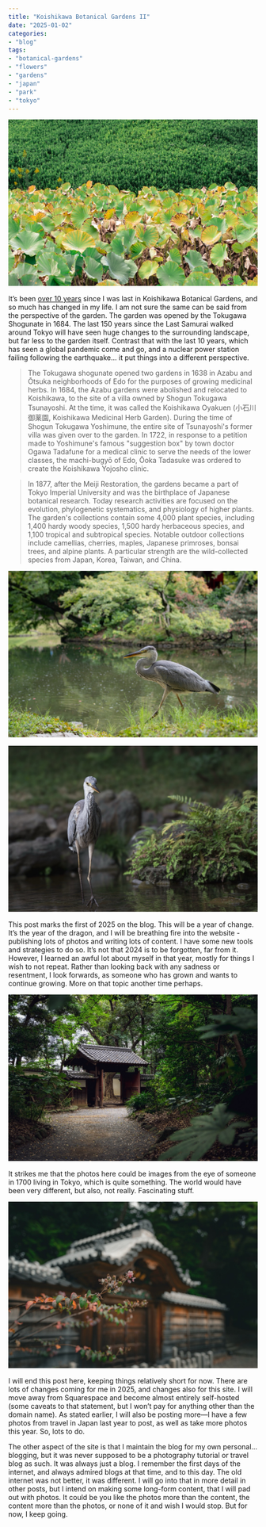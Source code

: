 ```yaml
---
title: "Koishikawa Botanical Gardens II"
date: "2025-01-02"
categories: 
- "blog"
tags: 
- "botanical-gardens"
- "flowers"
- "gardens"
- "japan"
- "park"
- "tokyo"
---
```


![Lily Pads](/assets/images/DSC00013_ILCE-7CR_Japan_Summer.jpeg)

It’s been [over 10 years](https://martin-irwin.github.io/blog/2013/05/09/koishikawa-botanical-gardens.html) since I was last in Koishikawa Botanical Gardens, and so much has changed in my life. I am not sure the same can be said from the perspective of the garden. The garden was opened by the Tokugawa Shogunate in 1684. The last 150 years since the Last Samurai walked around Tokyo will have seen huge changes to the surrounding landscape, but far less to the garden itself. Contrast that with the last 10 years, which has seen a global pandemic come and go, and a nuclear power station failing following the earthquake… it put things into a different perspective.

>The Tokugawa shogunate opened two gardens in 1638 in Azabu and Ōtsuka neighborhoods of Edo for the purposes of growing medicinal herbs. In 1684, the Azabu gardens were abolished and relocated to Koishikawa, to the site of a villa owned by Shogun Tokugawa Tsunayoshi. At the time, it was called the Koishikawa Oyakuen (小石川御薬園, Koishikawa Medicinal Herb Garden). During the time of Shogun Tokugawa Yoshimune, the entire site of Tsunayoshi's former villa was given over to the garden. In 1722, in response to a petition made to Yoshimune's famous "suggestion box" by town doctor Ogawa Tadafune for a medical clinic to serve the needs of the lower classes, the machi-bugyō of Edo,  Ōoka Tadasuke was ordered to create the Koishikawa Yojosho clinic. 

>In 1877, after the Meiji Restoration, the gardens became a part of Tokyo Imperial University and was the birthplace of Japanese botanical research. Today research activities are focused on the evolution, phylogenetic systematics, and physiology of higher plants. The garden's collections contain some 4,000 plant species, including 1,400 hardy woody species, 1,500 hardy herbaceous species, and 1,100 tropical and subtropical species. Notable outdoor collections include camellias, cherries, maples, Japanese primroses, bonsai trees, and alpine plants. A particular strength are the wild-collected species from Japan, Korea, Taiwan, and China.

![Heron I](/assets/images/DSC00024_ILCE-7CR_Japan_Summer.jpeg)

![Heron II](/assets/images/DSC00053_ILCE-7CR_Japan_Summer.jpeg)

This post marks the first of 2025 on the blog. This will be a year of change. It’s the year of the dragon, and I will be breathing fire into the website - publishing lots of photos and writing lots of content. I have some new tools and strategies to do so. It’s not that 2024 is to be forgotten, far from it. However, I learned an awful lot about myself in that year, mostly for things I wish to not repeat. Rather than looking back with any sadness or resentment, I look forwards, as someone who has grown and wants to continue growing. More on that topic another time perhaps.

![Tree & Gate](/assets/images/DSC00071_ILCE-7CR_Japan_Summer.jpeg)

It strikes me that the photos here could be images from the eye of someone in 1700 living in Tokyo, which is quite something. The world would have been very different, but also, not really. Fascinating stuff. 

![Buds](/assets/images/DSC00079_ILCE-7CR_Japan_Summer.jpeg)

I will end this post here, keeping things relatively short for now. There are lots of changes coming for me in 2025, and changes also for this site. I will move away from Squarespace and become almost entirely self-hosted (some caveats to that statement, but I won’t pay for anything other than the domain name). As stated earlier, I will also be posting more—I have a few photos from travel in Japan last year to post, as well as take more photos this year. So, lots to do.

The other aspect of the site is that I maintain the blog for my own personal… blogging, but it was never supposed to be a photography tutorial or travel blog as such. It was always just a blog. I remember the first days of the internet, and always admired blogs at that time, and to this day. The old internet was not better, it was different. I will go into that in more detail in other posts, but I intend on making some long-form content, that I will pad out with photos. It could be you like the photos more than the content, the content more than the photos, or none of it and wish I would stop. But for now, I keep going.